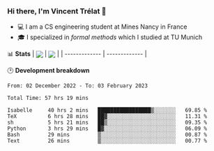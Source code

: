 ### Hi there, I'm Vincent Trélat 👋
 - 💻 I am a CS engineering student at Mines Nancy in France
 - 🎓 I specialized in *formal methods* which I studied at TU Munich

📊 **Stats**
| <img align="center" src="https://readme-stats.clckblog.space/api?username=VTrelat&show_icons=true&include_all_commits=true&theme=tokyonight&hide_border=true" /> | <img align="center" src="https://readme-stats.clckblog.space/api/top-langs/?username=VTrelat&layout=compact&theme=tokyonight&hide_border=true&exclude_repo=ElevatorSimulator" /> |
| ------------- | ------------- |

🕑 **Development breakdown**
<!--START_SECTION:waka-->

```text
From: 02 December 2022 - To: 03 February 2023

Total Time: 57 hrs 19 mins

Isabelle     40 hrs 2 mins   █████████████████▒░░░░░░░   69.85 %
TeX          6 hrs 28 mins   ██▓░░░░░░░░░░░░░░░░░░░░░░   11.31 %
sh           5 hrs 21 mins   ██▒░░░░░░░░░░░░░░░░░░░░░░   09.35 %
Python       3 hrs 29 mins   █▓░░░░░░░░░░░░░░░░░░░░░░░   06.09 %
Bash         29 mins         ▒░░░░░░░░░░░░░░░░░░░░░░░░   00.87 %
Text         26 mins         ▒░░░░░░░░░░░░░░░░░░░░░░░░   00.77 %
```

<!--END_SECTION:waka-->
